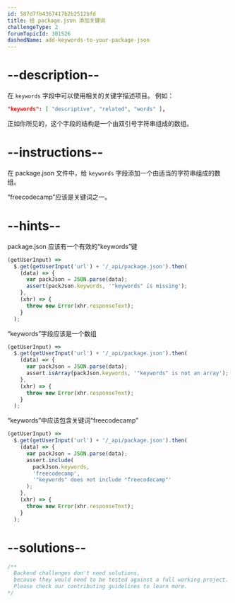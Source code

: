 ```yaml
---
id: 587d7fb4367417b2b2512bfd
title: 给 package.json 添加关键词
challengeType: 2
forumTopicId: 301526
dashedName: add-keywords-to-your-package-json
---
```


# --description--

在 `keywords` 字段中可以使用相关的关键字描述项目。 例如：

```json
"keywords": [ "descriptive", "related", "words" ],
```

正如你所见的，这个字段的结构是一个由双引号字符串组成的数组。

# --instructions--

在 package.json 文件中，给 `keywords` 字段添加一个由适当的字符串组成的数组。

“freecodecamp”应该是关键词之一。

# --hints--

package.json 应该有一个有效的“keywords”键

```js
(getUserInput) =>
  $.get(getUserInput('url') + '/_api/package.json').then(
    (data) => {
      var packJson = JSON.parse(data);
      assert(packJson.keywords, '"keywords" is missing');
    },
    (xhr) => {
      throw new Error(xhr.responseText);
    }
  );
```

“keywords”字段应该是一个数组

```js
(getUserInput) =>
  $.get(getUserInput('url') + '/_api/package.json').then(
    (data) => {
      var packJson = JSON.parse(data);
      assert.isArray(packJson.keywords, '"keywords" is not an array');
    },
    (xhr) => {
      throw new Error(xhr.responseText);
    }
  );
```

“keywords”中应该包含关键词“freecodecamp”

```js
(getUserInput) =>
  $.get(getUserInput('url') + '/_api/package.json').then(
    (data) => {
      var packJson = JSON.parse(data);
      assert.include(
        packJson.keywords,
        'freecodecamp',
        '"keywords" does not include "freecodecamp"'
      );
    },
    (xhr) => {
      throw new Error(xhr.responseText);
    }
  );
```

# --solutions--

```js
/**
  Backend challenges don't need solutions, 
  because they would need to be tested against a full working project. 
  Please check our contributing guidelines to learn more.
*/
```
